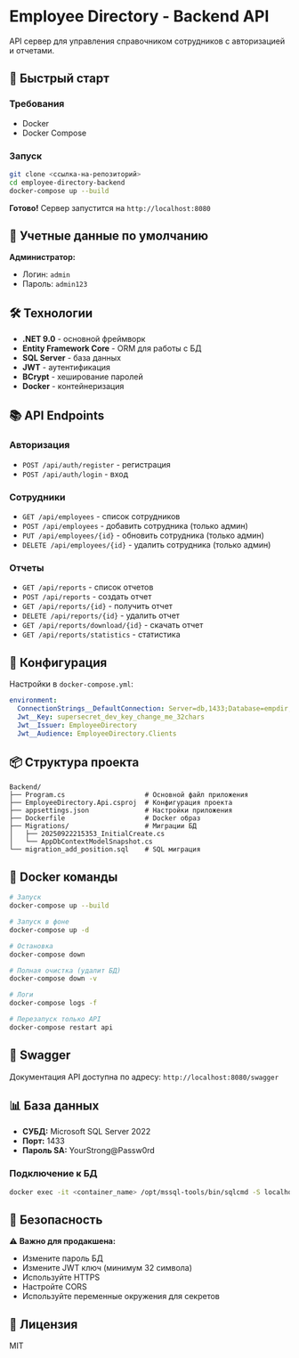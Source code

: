 # Employee Directory - Backend API

API сервер для управления справочником сотрудников с авторизацией и отчетами.

## 🚀 Быстрый старт

### Требования
- Docker
- Docker Compose

### Запуск

```bash
git clone <ссылка-на-репозиторий>
cd employee-directory-backend
docker-compose up --build
```

**Готово!** Сервер запустится на `http://localhost:8080`

## 📝 Учетные данные по умолчанию

**Администратор:**
- Логин: `admin`
- Пароль: `admin123`

## 🛠️ Технологии

- **.NET 9.0** - основной фреймворк
- **Entity Framework Core** - ORM для работы с БД
- **SQL Server** - база данных
- **JWT** - аутентификация
- **BCrypt** - хеширование паролей
- **Docker** - контейнеризация

## 📚 API Endpoints

### Авторизация
- `POST /api/auth/register` - регистрация
- `POST /api/auth/login` - вход

### Сотрудники
- `GET /api/employees` - список сотрудников
- `POST /api/employees` - добавить сотрудника (только админ)
- `PUT /api/employees/{id}` - обновить сотрудника (только админ)
- `DELETE /api/employees/{id}` - удалить сотрудника (только админ)

### Отчеты
- `GET /api/reports` - список отчетов
- `POST /api/reports` - создать отчет
- `GET /api/reports/{id}` - получить отчет
- `DELETE /api/reports/{id}` - удалить отчет
- `GET /api/reports/download/{id}` - скачать отчет
- `GET /api/reports/statistics` - статистика

## 🔧 Конфигурация

Настройки в `docker-compose.yml`:

```yaml
environment:
  ConnectionStrings__DefaultConnection: Server=db,1433;Database=empdir;...
  Jwt__Key: supersecret_dev_key_change_me_32chars
  Jwt__Issuer: EmployeeDirectory
  Jwt__Audience: EmployeeDirectory.Clients
```

## 📦 Структура проекта

```
Backend/
├── Program.cs                    # Основной файл приложения
├── EmployeeDirectory.Api.csproj  # Конфигурация проекта
├── appsettings.json              # Настройки приложения
├── Dockerfile                    # Docker образ
├── Migrations/                   # Миграции БД
│   ├── 20250922215353_InitialCreate.cs
│   └── AppDbContextModelSnapshot.cs
└── migration_add_position.sql    # SQL миграция
```

## 🐳 Docker команды

```bash
# Запуск
docker-compose up --build

# Запуск в фоне
docker-compose up -d

# Остановка
docker-compose down

# Полная очистка (удалит БД)
docker-compose down -v

# Логи
docker-compose logs -f

# Перезапуск только API
docker-compose restart api
```

## 🧪 Swagger

Документация API доступна по адресу:
`http://localhost:8080/swagger`

## 📊 База данных

- **СУБД:** Microsoft SQL Server 2022
- **Порт:** 1433
- **Пароль SA:** YourStrong@Passw0rd

### Подключение к БД

```bash
docker exec -it <container_name> /opt/mssql-tools/bin/sqlcmd -S localhost -U sa -P "YourStrong@Passw0rd"
```

## 🔐 Безопасность

⚠️ **Важно для продакшена:**
- Измените пароль БД
- Измените JWT ключ (минимум 32 символа)
- Используйте HTTPS
- Настройте CORS
- Используйте переменные окружения для секретов

## 📄 Лицензия

MIT

